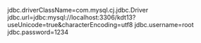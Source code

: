 jdbc.driverClassName=com.mysql.cj.jdbc.Driver
jdbc.url=jdbc:mysql://localhost:3306/kdt13?useUnicode=true&characterEncoding=utf8
jdbc.username=root
jdbc.password=1234